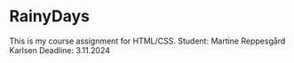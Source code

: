 # RainyDays

This is my course assignment for HTML/CSS.
Student: Martine Reppesgård Karlsen
Deadline: 3.11.2024
